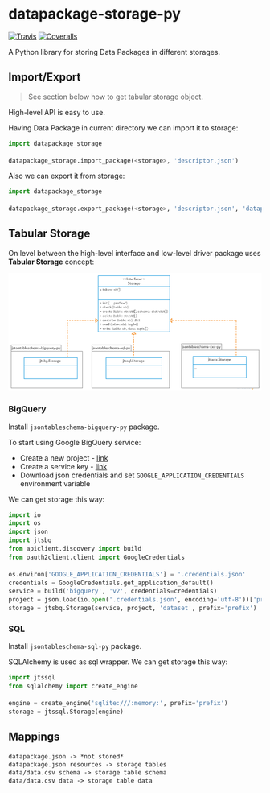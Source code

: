 # datapackage-storage-py

[![Travis](https://img.shields.io/travis/okfn/datapackage-storage-py.svg)](https://travis-ci.org/okfn/datapackage-storage-py)
[![Coveralls](http://img.shields.io/coveralls/okfn/datapackage-storage-py.svg?branch=master)](https://coveralls.io/r/okfn/datapackage-storage-py?branch=master)

A Python library for storing Data Packages in different storages.

## Import/Export

> See section below how to get tabular storage object.

High-level API is easy to use.

Having Data Package in current directory we can import it to storage:

```python
import datapackage_storage

datapackage_storage.import_package(<storage>, 'descriptor.json')
```

Also we can export it from storage:

```python
import datapackage_storage

datapackage_storage.export_package(<storage>, 'descriptor.json', 'datapackage_name')
```

## Tabular Storage

On level between the high-level interface and low-level driver
package uses **Tabular Storage** concept:

![Tabular Storage](diagram.png)

### BigQuery

Install `jsontableschema-bigquery-py` package.

To start using Google BigQuery service:
- Create a new project - [link](https://console.developers.google.com/home/dashboard)
- Create a service key - [link](https://console.developers.google.com/apis/credentials)
- Download json credentials and set `GOOGLE_APPLICATION_CREDENTIALS` environment variable

We can get storage this way:

```python
import io
import os
import json
import jtsbq
from apiclient.discovery import build
from oauth2client.client import GoogleCredentials

os.environ['GOOGLE_APPLICATION_CREDENTIALS'] = '.credentials.json'
credentials = GoogleCredentials.get_application_default()
service = build('bigquery', 'v2', credentials=credentials)
project = json.load(io.open('.credentials.json', encoding='utf-8'))['project_id']
storage = jtsbq.Storage(service, project, 'dataset', prefix='prefix')
```

### SQL

Install `jsontableschema-sql-py` package.

SQLAlchemy is used as sql wrapper. We can get storage this way:

```python
import jtssql
from sqlalchemy import create_engine

engine = create_engine('sqlite:///:memory:', prefix='prefix')
storage = jtssql.Storage(engine)
```

## Mappings

```
datapackage.json -> *not stored*
datapackage.json resources -> storage tables
data/data.csv schema -> storage table schema
data/data.csv data -> storage table data
```
